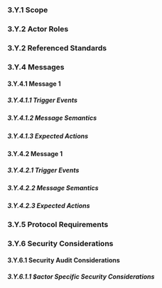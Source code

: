 ### 3.Y.1 Scope

### 3.Y.2 Actor Roles

### 3.Y.2 Referenced Standards

### 3.Y.4 Messages

#### 3.Y.4.1 Message 1

##### 3.Y.4.1.1 Trigger Events

##### 3.Y.4.1.2 Message Semantics

##### 3.Y.4.1.3 Expected Actions

#### 3.Y.4.2 Message 1

##### 3.Y.4.2.1 Trigger Events

##### 3.Y.4.2.2 Message Semantics

##### 3.Y.4.2.3 Expected Actions

### 3.Y.5 Protocol Requirements

### 3.Y.6 Security Considerations

#### 3.Y.6.1 Security Audit Considerations

##### 3.Y.6.1.1 $actor Specific Security Considerations
